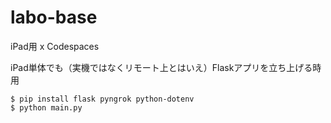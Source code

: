 # labo-base

iPad用 x Codespaces

iPad単体でも（実機ではなくリモート上とはいえ）Flaskアプリを立ち上げる時用

```
$ pip install flask pyngrok python-dotenv
$ python main.py
```